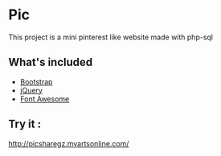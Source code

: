 # Pic

This project is a mini pinterest like website made with php-sql

## What's included

- [Bootstrap](https://getbootstrap.com/)
- [jQuery](https://jquery.com/)
- [Font Awesome](https://fontawesome.com/)

## Try it :

http://picsharegz.myartsonline.com/
